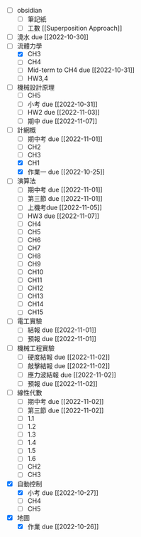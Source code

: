 - [ ] obsidian
	- [ ] 筆記紙
	- [ ] 工數 [[Superposition Approach]]
- [ ] 澆水 due [[2022-10-30]]
- [ ] 流體力學
	- [x] CH3
	- [ ] CH4
	- [ ] Mid-term to CH4 due [[2022-10-31]]
	- [ ] HW3,4 
- [ ] 機械設計原理
	- [ ] CH5
	- [ ] 小考 due [[2022-10-31]]
	- [ ] HW2 due [[2022-11-03]]
	- [ ] 期中 due [[2022-11-07]]
- [ ] 計網概
	- [ ] 期中考 due [[2022-11-01]]
	- [ ] CH2
	- [ ] CH3
	- [x] CH1
	- [x] 作業一 due [[2022-10-25]]
- [ ] 演算法
	- [ ] 期中考 due [[2022-11-01]]
	- [ ] 第三節 due [[2022-11-01]]
	- [ ] 上機考due [[2022-11-05]]
	- [ ] HW3 due [[2022-11-07]]
	- [ ] CH4
	- [ ] CH5
	- [ ] CH6
	- [ ] CH7
	- [ ] CH8
	- [ ] CH9
	- [ ] CH10
	- [ ] CH11
	- [ ] CH12
	- [ ] CH13
	- [ ] CH14
	- [ ] CH15
- [ ] 電工實驗
	- [ ] 結報 due [[2022-11-01]]
	- [ ] 預報 due [[2022-11-01]]
- [ ] 機械工程實驗
	- [ ] 硬度結報 due [[2022-11-02]]
	- [ ] 敲擊結報 due [[2022-11-02]]
	- [ ] 應力波結報 due [[2022-11-02]]
	- [ ] 預報 due [[2022-11-02]]
- [ ] 線性代數
	- [ ] 期中考 due [[2022-11-02]]
	- [ ] 第三節 due [[2022-11-02]]
	- [ ] 1.1
	- [ ] 1.2
	- [ ] 1.3
	- [ ] 1.4
	- [ ] 1.5
	- [ ] 1.6
	- [ ] CH2
	- [ ] CH3
- [x] 自動控制
	- [x] 小考 due [[2022-10-27]]
	- [ ] CH4
	- [ ] CH5
- [x] 地圖
	- [x] 作業 due [[2022-10-26]]
